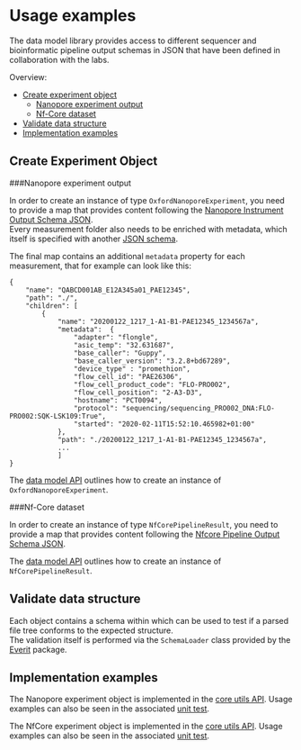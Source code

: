 # Usage examples

The data model library provides access to different sequencer and bioinformatic pipeline output schemas
in JSON that have been defined in collaboration with the labs.

Overview:

* [Create experiment object](#create-experiment-object)
    * [Nanopore experiment output](#nanopore-experiment-output)
    * [Nf-Core dataset](#nf-core-dataset)
* [Validate data structure](#validate-data-structure)
* [Implementation examples](#implementation-examples)
    
## Create Experiment Object

###Nanopore experiment output

In order to create an instance of type `OxfordNanoporeExperiment`, you need to provide a map that provides content following the [Nanopore Instrument Output Schema JSON](../src/main/resources/schemas/nanopore-instrument-output.schema.json).  
Every measurement folder also needs to be enriched with metadata, which itself is specified with another [JSON schema](../src/main/resources/schemas/ont-metadata.schema.json).

The final map contains an additional `metadata` property for each measurement, that for example can look like this:

```
{
    "name": "QABCD001AB_E12A345a01_PAE12345",
    "path": "./",
    "children": [
        {
            "name": "20200122_1217_1-A1-B1-PAE12345_1234567a",
            "metadata":  {
                "adapter": "flongle",
                "asic_temp": "32.631687",
                "base_caller": "Guppy",
                "base_caller_version": "3.2.8+bd67289",
                "device_type" : "promethion",
                "flow_cell_id": "PAE26306",
                "flow_cell_product_code": "FLO-PRO002",
                "flow_cell_position": "2-A3-D3",
                "hostname": "PCT0094",
                "protocol": "sequencing/sequencing_PRO002_DNA:FLO-PRO002:SQK-LSK109:True",
                "started": "2020-02-11T15:52:10.465982+01:00"
            },
            "path": "./20200122_1217_1-A1-B1-PAE12345_1234567a",
            ...
            ]
}
```

The [data model API](../src/main/groovy/life/qbic/datamodel/datasets/OxfordNanoporeExperiment.groovy) outlines how to create an instance of `OxfordNanoporeExperiment`.


###Nf-Core dataset

In order to create an instance of type `NfCorePipelineResult`, you need to provide a map that provides content following the [Nfcore Pipeline Output Schema JSON](./src/main/resources/schemas/bioinformatics-analysis-result-set.schema.json).  

The [data model API](../src/main/groovy/life/qbic/datamodel/datasets/NfCorePipelineResult.groovy) outlines how to create an instance of `NfCorePipelineResult`.

## Validate data structure

Each object contains a schema within which can be used to test if a parsed file tree conforms to the expected structure.  
The validation itself is performed via the `SchemaLoader` class provided by the [Everit](https://github.com/everit-org/json-schema) package.

## Implementation examples 

The Nanopore experiment object is implemented in the [core utils API](https://github.com/qbicsoftware/core-utils-lib/blob/master/src/main/groovy/life/qbic/utils/NanoporeParser.groovy). 
Usage examples can also be seen in the associated [unit test](../src/test/groovy/life/qbic/datamodel/datasets/datastructure/OxfordNanoporeExperimentSpec.groovy).

The NfCore experiment object is implemented in the [core utils API](https://github.com/qbicsoftware/core-utils-lib/blob/master/src/main/groovy/life/qbic/utils/BioinformaticAnalysisParser.groovy). 
Usage examples can also be seen in the associated [unit test](../src/test/groovy/life/qbic/datamodel/datasets/datastructure/NfCorePipelineResultSpec.groovy).